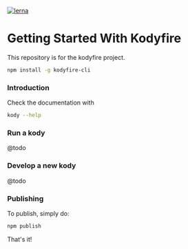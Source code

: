 [![lerna](https://img.shields.io/badge/maintained%20with-lerna-cc00ff.svg)](https://lerna.js.org/)
# Getting Started With Kodyfire

This repository is for the kodyfire project.
```bash
npm install -g kodyfire-cli
```


### Introduction

Check the documentation with

```bash
kody --help
```

### Run a kody
@todo
### Develop a new kody

@todo
### Publishing

To publish, simply do:

```bash
npm publish
```

That's it!
